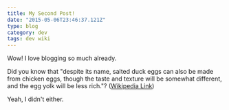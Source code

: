 ```yaml
---
title: My Second Post!
date: "2015-05-06T23:46:37.121Z"
type: blog
category: dev
tags: dev wiki
---
```


Wow! I love blogging so much already.

Did you know that "despite its name, salted duck eggs can also be made from
chicken eggs, though the taste and texture will be somewhat different, and the
egg yolk will be less rich."?
([Wikipedia Link](http://en.wikipedia.org/wiki/Salted_duck_egg))

Yeah, I didn't either.
